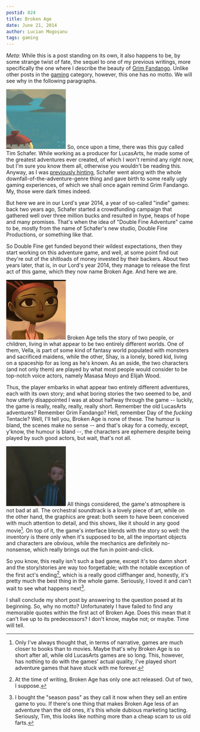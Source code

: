 ```yaml
---
postid: 024
title: Broken Age
date: June 21, 2014
author: Lucian Mogoșanu
tags: gaming
---
```


*Meta*: While this is a post standing on its own, it also happens to be, by
some strange twist of fate, the sequel to one of my previous writings, more
specifically the one where I describe the beauty of [Grim Fandango][1]. Unlike
other posts in the [gaming][2] category, however, this one has no motto. We
will see why in the following paragraphs.

<span class="imgleft"><a href="/uploads/2014/06/broken-age-01.png"> <img
class="thumb" src="/uploads/2014/06/broken-age-01-thumb.png" title="A beautiful
decor."/></a></span> So, once upon a time, there was this guy called Tim
Schafer. While working as a producer for LucasArts, he made some of the
greatest adventures ever created, of which I won't remind any right now, but
I'm sure you know them all, otherwise you wouldn't be reading this. Anyway, as
I was [previously hinting][1], Schafer went along with the whole
downfall-of-the-adventure-genre thing and gave birth to some really ugly
gaming experiences, of which we shall once again remind Grim Fandango. My,
those were dark times indeed.

But here we are in our Lord's year 2014, a year of so-called "indie" games:
back two years ago, Schafer started a crowdfunding campaign that gathered well
over three million bucks and resulted in hype, heaps of hope and many promises.
That's when the idea of "Double Fine Adventure" came to be, mostly from the
name of Schafer's new studio, Double Fine Productions, or something like that.

So Double Fine get funded beyond their wildest expectations, then they start
working on this adventure game, and well, at some point find out they're out of
the shitloads of money invested by their backers. About two years later, that
is, in our Lord's year 2014, they manage to release the first act of this game,
which they now name Broken Age. And here we are.

<span class="imgright"><a href="/uploads/2014/06/broken-age-02.png"> <img
class="thumb" src="/uploads/2014/06/broken-age-02-thumb.png"
title="Vella."/></a></span>
Broken Age tells the story of two people, or children, living in what appear to
be two entirely different worlds. One of them, Vella, is part of some kind of
fantasy world populated with monsters and sacrificed maidens, while the other,
Shay, is a lonely, bored kid, living on a spaceship for as long as he's known.
As an aside, the two characters (and not only them) are played by what most
people would consider to be top-notch voice actors, namely Masasa Moyo and
Elijah Wood.

Thus, the player embarks in what appear two entirely different adventures, each
with its own story; and what boring stories the two seemed to be, and how
utterly disappointed I was at about halfway through the game -- luckily, the
game is really, really, really, really short. Remember the old LucasArts
adventures? Remember Grim Fandango? Hell, remember Day of the *fucking*
Tentacle? Well, I'll tell you, Broken Age is none of these. The humour is
bland, the scenes make no sense -- and that's okay for a comedy, except,
y'know, the humour is bland --, the characters are ephemere despite being
played by such good actors, but wait, that's not all.

<span class="imgleft"><a href="/uploads/2014/06/broken-age-03.png"> <img
class="thumb" src="/uploads/2014/06/broken-age-03-thumb.png"
title="Shay."/></a></span>
All things considered, the game's atmosphere is not bad at all. The orchestral
soundtrack is a lovely piece of art, while on the other hand, the graphics are
great: both seem to have been conceived with much attention to detail, and this
shows, like it should in any good movie[^1]. On top of it, the game's interface
blends with the story so well: the inventory is there only when it's supposed
to be, all the important objects and characters are obvious, while the
mechanics are definitely no-nonsense, which really brings out the fun in
point-and-click.

So you know, this really isn't such a bad game, except it's too damn short and
the story/stories are way too forgettable; with the notable exception of the
first act's ending[^2], which is a really good cliffhanger and, honestly, it's
pretty much the best thing in the whole game. Seriously, I loved it and can't
wait to see what happens next[^3].

I shall conclude my short post by answering to the question posed at its
beginning. So, why no motto? Unfortunately I have failed to find any memorable
quotes within the first act of Broken Age. Does this mean that it can't live
up to its predecessors? I don't know, maybe not; or maybe. Time will tell.

[^1]: Only I've always thought that, in terms of narrative, games are much
closer to books than to movies. Maybe that's why Broken Age is so short after
all, while old LucasArts games are so long. This, however, has nothing to do
with the games' actual quality, I've played short adventure games that have
stuck with me forever.

[^2]: At the time of writing, Broken Age has only one act released. Out of two,
I suppose.

[^3]: I bought the "season pass" as they call it now when they sell an entire
game to you. If there's one thing that makes Broken Age less of an adventure
than the old ones, it's this whole dubious marketing tacting. Seriously, Tim,
this looks like nothing more than a cheap scam to us old farts.

[1]: /posts/y00/01a-grim-fandango.html
[2]: /tags/gaming.html
